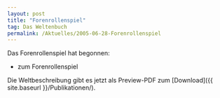 ```yaml
---
layout: post
title: "Forenrollenspiel"
tag: Das Weltenbuch
permalink: /Aktuelles/2005-06-28-Forenrollenspiel
---
```


Das Forenrollenspiel hat begonnen:

- zum Forenrollenspiel

Die Weltbeschreibung gibt es jetzt als Preview-PDF zum [Download]({{ site.baseurl }}/Publikationen/).


